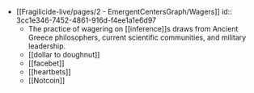 - [[Fragilicide-live/pages/2 - EmergentCentersGraph/Wagers]]
  id:: 3cc1e346-7452-4861-916d-f4ee1a1e6d97
	- The practice  of wagering on [[inference]]s draws from Ancient Greece philosophers, current scientific communities, and military leadership.
	- [[dollar to doughnut]]
	- [[facebet]]
	- [[heartbets]]
	- [[Notcoin]]